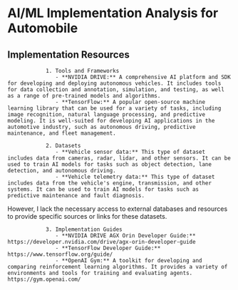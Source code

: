 # AI/ML Implementation Analysis for Automobile

## Implementation Resources
                1. Tools and Frameworks
                   - **NVIDIA DRIVE:** A comprehensive AI platform and SDK for developing and deploying autonomous vehicles. It includes tools for data collection and annotation, simulation, and testing, as well as a range of pre-trained models and algorithms.
                   - **TensorFlow:** A popular open-source machine learning library that can be used for a variety of tasks, including image recognition, natural language processing, and predictive modeling. It is well-suited for developing AI applications in the automotive industry, such as autonomous driving, predictive maintenance, and fleet management.

                2. Datasets
                   - **Vehicle sensor data:** This type of dataset includes data from cameras, radar, lidar, and other sensors. It can be used to train AI models for tasks such as object detection, lane detection, and autonomous driving.
                   - **Vehicle telemetry data:** This type of dataset includes data from the vehicle's engine, transmission, and other systems. It can be used to train AI models for tasks such as predictive maintenance and fault diagnosis.
However, I lack the necessary access to external databases and resources to provide specific sources or links for these datasets.

                3. Implementation Guides
                   - **NVIDIA DRIVE AGX Orin Developer Guide:** https://developer.nvidia.com/drive/agx-orin-developer-guide
                   - **TensorFlow Developer Guide:** https://www.tensorflow.org/guide/
                   - **OpenAI Gym:** A toolkit for developing and comparing reinforcement learning algorithms. It provides a variety of environments and tools for training and evaluating agents. https://gym.openai.com/